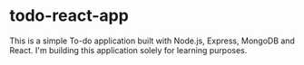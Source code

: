 # todo-react-app

This is a simple To-do application built with Node.js, Express, MongoDB and React. I'm building this application solely for learning purposes.
